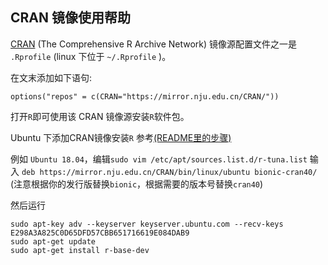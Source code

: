 ## CRAN 镜像使用帮助

[CRAN](https://cran.r-project.org/) (The Comprehensive R Archive Network) 镜像源配置文件之一是 `.Rprofile` (linux
下位于 `~/.Rprofile` )。

在文末添加如下语句:

```
options("repos" = c(CRAN="https://mirror.nju.edu.cn/CRAN/"))
```

打开`R`即可使用该 CRAN 镜像源安装`R`软件包。

Ubuntu 下添加CRAN镜像安装`R`
参考[(README里的步骤)](https://mirror.nju.edu.cn/CRAN/bin/linux/ubuntu/README.html)

例如 `Ubuntu 18.04`，编辑`sudo vim /etc/apt/sources.list.d/r-tuna.list` 输入
`deb https://mirror.nju.edu.cn/CRAN/bin/linux/ubuntu bionic-cran40/`  (注意根据你的发行版替换`bionic`，根据需要的版本号替换`cran40`)

然后运行

```
sudo apt-key adv --keyserver keyserver.ubuntu.com --recv-keys E298A3A825C0D65DFD57CBB651716619E084DAB9
sudo apt-get update
sudo apt-get install r-base-dev
```
